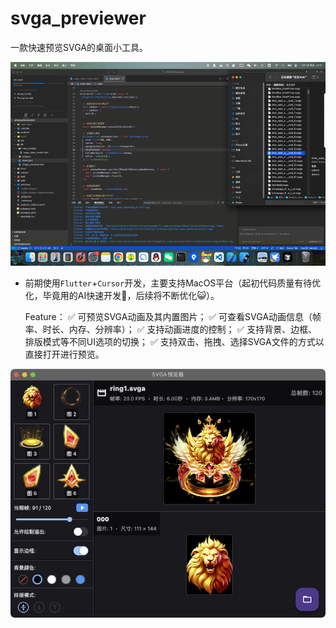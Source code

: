 # svga_previewer

一款快速预览SVGA的桌面小工具。

![example](https://github.com/Rogue24/JPCover/raw/master/svga_previewer/example.gif)

- 前期使用`Flutter`+`Cursor`开发，主要支持MacOS平台（起初代码质量有待优化，毕竟用的AI快速开发🤖，后续将不断优化😺）。

    Feature：
        ✅ 可预览SVGA动画及其内置图片；
        ✅ 可查看SVGA动画信息（帧率、时长、内存、分辨率）；
        ✅ 支持动画进度的控制；
        ✅ 支持背景、边框、排版模式等不同UI选项的切换；
        ✅ 支持双击、拖拽、选择SVGA文件的方式以直接打开进行预览。

![main](https://github.com/Rogue24/JPCover/raw/master/svga_previewer/main.png)
